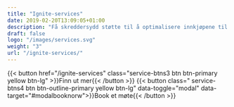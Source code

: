 ```yaml
---
title: "Ignite-services"
date: 2019-02-20T13:09:05+01:00
description: "Få skreddersydd støtte til å optimalisere innkjøpene til din virksomhet fra våre erfarne konsulenter​"
draft: false
logo: "/images/services.svg"
weight: "3"
url: "/ignite-services/"
---
```


{{< button href="/ignite-services" class="service-btns3 btn btn-primary yellow btn-lg" >}}Finn ut mer{{< /button >}}
{{< button class=" service-btns4 btn btn-outline-primary yellow btn-lg" data-toggle="modal" data-target="#modalbooknorw">}}Book et møte{{< /button >}}